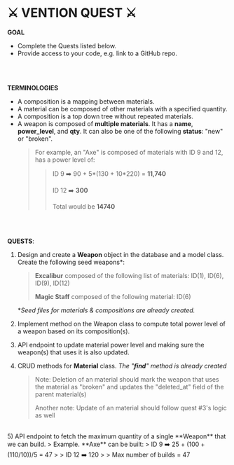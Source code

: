 # ⚔️ VENTION QUEST  ⚔️
**GOAL**
- Complete the Quests listed below.
- Provide access to your code, e.g. link to a GitHub repo.
<br />
<br />

**TERMINOLOGIES**
- A composition is a mapping between materials. 
- A material can be composed of other materials with a specified quantity.
- A composition is a top down tree without repeated materials.
- A weapon is composed of **multiple materials**. It has a **name**, **power_level**, and  **qty**. It can also be one of the following **status**: "new" or "broken".
	>For example, an "Axe" is composed of materials with ID 9 and 12, has a power level of:
	>> ID 9  ➡️  90 + 5*(130 + 10*220) = **11,740**
	>>
	>> ID 12 ➡️ **300**
	>>
	>> Total would be **14740**

<br />
<br />

**QUESTS**:
1) Design and create a **Weapon** object in the database and a model class. Create the following seed weapons*:
	> **Excalibur** composed of the following list of materials: ID(1), ID(6), ID(9), ID(12)
	>
	> **Magic Staff** composed of the following material: ID(6)

	\*_Seed files for materials & compositions are already created._
2) Implement method on the Weapon class to compute total power level of a weapon based on its composition(s).

3) API endpoint to update material power level and making sure the weapon(s) that uses it is also updated.

4) CRUD methods for **Material** class.
		_The "**find**" method is already created_
	>Note: Deletion of an material should mark the weapon that uses the material as "broken" and updates the "deleted_at" field of the parent material(s)
	>
	>Another note: Update of an material should follow quest #3's logic as well
<br />
5) API endpoint to fetch the maximum quantity of a single **Weapon** that we can build.
	> Example. **Axe** can be built:
	> ID 9  ➡️ 25 + (100 + (110/10))/5 =  47
	> 
	> ID 12 ➡️ 120
	> 
	> Max number of builds = 47
